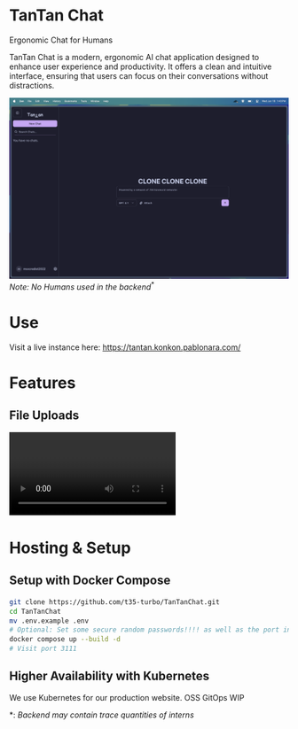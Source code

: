 # TanTan Chat
Ergonomic Chat for Humans

TanTan Chat is a modern, ergonomic AI chat application designed to enhance user experience and productivity. It offers a clean and intuitive interface, ensuring that users can focus on their conversations without distractions.

![Screenshot](screenshot.png)
*Note: No Humans used in the backend*<sup>\*</sup>

# Use
Visit a live instance here:
https://tantan.konkon.pablonara.com/

# Features
## File Uploads
![File Uploads](showcase_fileuploads.mov)

# Hosting & Setup
## Setup with Docker Compose
```sh
git clone https://github.com/t35-turbo/TanTanChat.git
cd TanTanChat
mv .env.example .env
# Optional: Set some secure random passwords!!!! as well as the port in .env
docker compose up --build -d
# Visit port 3111
```

## Higher Availability with Kubernetes
We use Kubernetes for our production website.
OSS GitOps WIP

\*: *Backend may contain trace quantities of interns*
